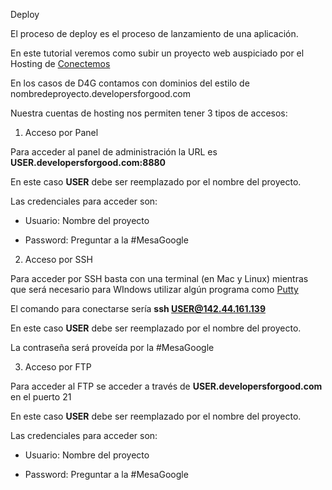 Deploy

El proceso de deploy es el proceso de lanzamiento de una aplicación.

En este tutorial veremos como subir un proyecto web auspiciado por el Hosting de [Conectemos](https://conectemos.com/)

En los casos de D4G contamos con dominios del estilo de nombredeproyecto.developersforgood.com

Nuestra cuentas de hosting nos permiten tener 3 tipos de accesos:

1. Acceso por Panel

Para acceder al panel de administración la URL es **USER.developersforgood.com:8880** 

En este caso **USER** debe ser reemplazado por el nombre del proyecto.

Las credenciales para acceder son:

* Usuario: Nombre del proyecto

* Password: Preguntar a la #MesaGoogle

2. Acceso por SSH

Para acceder por SSH basta con una terminal (en Mac y Linux) mientras que será necesario para WIndows utilizar algún programa como [Putty](http://www.putty.org/)

El comando para conectarse sería **ssh USER@142.44.161.139**

En este caso **USER** debe ser reemplazado por el nombre del proyecto.

La contraseña será proveída por la #MesaGoogle

3. Acceso por FTP

Para acceder al FTP se acceder a través de **USER.developersforgood.com** en el puerto 21

En este caso **USER** debe ser reemplazado por el nombre del proyecto.

Las credenciales para acceder son:

* Usuario: Nombre del proyecto

* Password: Preguntar a la #MesaGoogle

